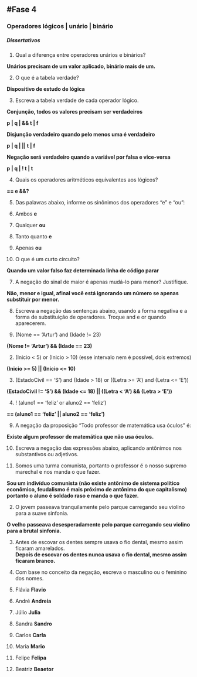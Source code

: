 ## #Fase 4

### Operadores lógicos | unário | binário

##### Dissertativos

1.  Qual a diferença entre operadores unários e binários?

**Unários precisam de um valor aplicado, binário mais de um.**

2.  O que é a tabela verdade?

**Dispositivo de estudo de lógica**

3.  Escreva a tabela verdade de cada operador lógico.

**Conjunção, todos os valores precisam ser verdadeiros**

**p | q | && t |  f**

**Disjunção verdadeiro quando pelo menos uma é verdadeiro**

**p | q | || t |  f**

**Negação será verdadeiro quando a variável por falsa e vice-versa**

**p | q | ! t | t**

4.  Quais os operadores aritméticos equivalentes aos lógicos?

**== e &&?**

5.  Das palavras abaixo, informe os sinônimos dos operadores “e” e “ou”:

1.  Ambos **e**
2.  Qualquer **ou**
3.  Tanto quanto **e**
4.  Apenas **ou**

7.  O que é um curto circuito?

**Quando um valor falso faz determinada linha de código parar**

7.  A negação do sinal de maior é apenas mudá-lo para menor? Justifique.

**Não, menor e igual, afinal você está ignorando um número se apenas substituir por menor.**

8.  Escreva a negação das sentenças abaixo, usando a forma negativa e a forma de substituição de operadores. Troque and e or quando aparecerem.

1.  (Nome == ‘Artur’) and (Idade != 23)

**(Nome != ‘Artur’) && (Idade == 23)**

2.  (Inicio < 5) or (Inicio > 10) (esse intervalo nem é possível, dois extremos)

**(Inicio >= 5) || (Inicio <= 10)**

3.  (EstadoCivil == ‘S’) and (Idade > 18) or ((Letra >= ‘A’) and (Letra <= ‘E’))

**(EstadoCivil != ‘S’) && (Idade <= 18) || ((Letra < ‘A’) && (Letra > ‘E’))**

4.  ! (aluno1 == ‘feliz’ or aluno2 == ‘feliz’)

**== (aluno1 == ‘feliz’ || aluno2 == ‘feliz’)**

9.  A negação da proposição “Todo professor de matemática usa óculos” é:

**Existe algum professor de matemática que não usa óculos.**

10.  Escreva a negação das expressões abaixo, aplicando antônimos nos substantivos ou adjetivos.

1.  Somos uma turma comunista, portanto o professor é o nosso supremo marechal e nos manda o que fazer.

**Sou um indivíduo comunista (não existe antônimo de sistema político econômico, feudalismo é mais próximo de antônimo do que capitalismo) portanto o aluno é soldado raso e manda o que fazer.**

2.  O jovem passeava tranquilamente pelo parque carregando seu violino para a suave sinfonia.

**O velho passeava desesperadamente pelo parque carregando seu violino para a brutal sinfonia.**

3.  Antes de escovar os dentes sempre usava o fio dental, mesmo assim ficaram amarelados.  
    **Depois de escovar os dentes nunca usava o fio dental, mesmo assim ficaram branco.**

11.  Com base no conceito da negação, escreva o masculino ou o feminino dos nomes.

1.  Flávia **Flavio**
2.  André **Andreia**
3.  Júlio **Julia**
4.  Sandra **Sandro**
5.  Carlos **Carla**
6.  Maria **Mario**
7.  Felipe **Felipa**
8.  Beatriz **Beaetor**
